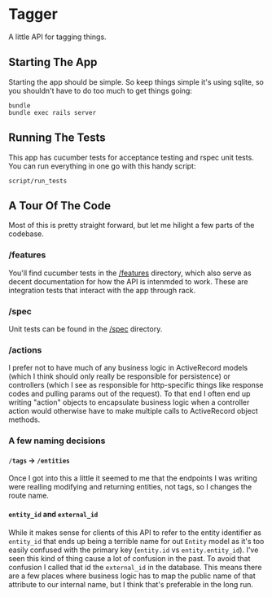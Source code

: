 # Tagger

A little API for tagging things.

## Starting The App

Starting the app should be simple. So keep things simple it's using sqlite, so
you shouldn't have to do too much to get things going:

```
bundle
bundle exec rails server
```

## Running The Tests

This app has cucumber tests for acceptance testing and rspec unit tests. You
can run everything in one go with this handy script:

```
script/run_tests
```

## A Tour Of The Code

Most of this is pretty straight forward, but let me hilight a few parts of the codebase.

### /features
You'll find cucumber tests in the [/features](/features) directory, which also serve as decent documentation for how the API is intenmded to work. These are integration tests that interact with the app through rack.

### /spec
Unit tests can be found in the [/spec](/spec) directory.

### /actions
I prefer not to have much of any business logic in ActiveRecord models (which I think should only really be responsible for persistence) or controllers (which I see as responsible for http-specific things like response codes and pulling params out of the request). To that end I often end up writing "action" objects to encapsulate business logic when a controller action would otherwise have to make multiple calls to ActiveRecord object methods. 

### A few naming decisions

#### `/tags` -> `/entities`
Once I got into this a little it seemed to me that the endpoints I was writing were realling modifying and returning entities, not tags, so I changes the route name.

#### `entity_id` and `external_id`
While it makes sense for clients of this API to refer to the entity identifier as `entity_id` that ends up being a terrible name for out `Entity` model as it's too easily confused with the primary key (`entity.id` vs `entity.entity_id`). I've seen this kind of thing cause a lot of confusion in the past. To avoid that confusion I called that id the `external_id` in the database. This means there are a few places where business logic has to map the public name of that attribute to our internal name, but I think that's preferable in the long run.
